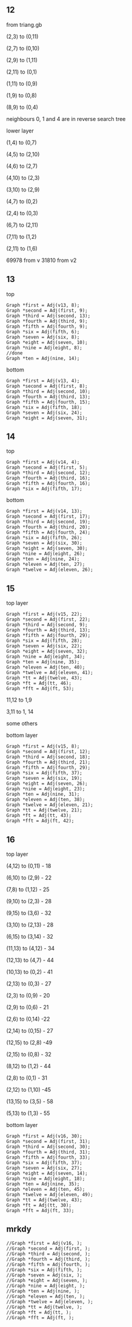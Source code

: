 ## 12

from triang.gb 

(2,3) to (0,11)

(2,7) to (0,10)

(2,9) to (1,11)

(2,11) to (0,1)

(1,11) to (0,9)

(1,9) to (0,8)

(8,9) to (0,4)


neighbours 0, 1 and 4 are in reverse search tree

lower layer

(1,4) to (0,7)

(4,5) to (2,10)

(4,6) to (2,7)

(4,10) to (2,3)

(3,10) to (2,9)

(4,7) to (0,2)

(2,4) to (0,3)

(6,7) to (2,11)

(7,11) to (1,2)

(2,11) to (1,6)



69978 from v
31810 from v2

## 13
top

	Graph *first = Adj(v13, 8);
	Graph *second = Adj(first, 9);
	Graph *third = Adj(second, 13);
	Graph *fourth = Adj(third, 9);
	Graph *fifth = Adj(fourth, 9);
	Graph *six = Adj(fifth, 6);
	Graph *seven = Adj(six, 8);
	Graph *eight = Adj(seven, 10);
	Graph *nine = Adj(eight, 8);
	//done
	Graph *ten = Adj(nine, 14);

bottom

	Graph *first = Adj(v13, 4);
	Graph *second = Adj(first, 8);
	Graph *third = Adj(second, 10);
	Graph *fourth = Adj(third, 13);
	Graph *fifth = Adj(fourth, 15);
	Graph *six = Adj(fifth, 18);
	Graph *seven = Adj(six, 24);
	Graph *eight = Adj(seven, 31);

## 14
top

	Graph *first = Adj(v14, 4);
	Graph *second = Adj(first, 5);
	Graph *third = Adj(second, 12);
	Graph *fourth = Adj(third, 16);
	Graph *fifth = Adj(fourth, 16);
	Graph *six = Adj(fifth, 17);

bottom

	Graph *first = Adj(v14, 13);
	Graph *second = Adj(first, 17);
	Graph *third = Adj(second, 19);
	Graph *fourth = Adj(third, 20);
	Graph *fifth = Adj(fourth, 24);
	Graph *six = Adj(fifth, 26);
	Graph *seven = Adj(six, 30);
	Graph *eight = Adj(seven, 30);
	Graph *nine = Adj(eight, 26);
	Graph *ten = Adj(nine, 24);
	Graph *eleven = Adj(ten, 27);
	Graph *twelve = Adj(eleven, 26);

## 15

top layer


	Graph *first = Adj(v15, 22);
	Graph *second = Adj(first, 22);
	Graph *third = Adj(second, 9);
	Graph *fourth = Adj(third, 13);
	Graph *fifth = Adj(fourth, 29);
	Graph *six = Adj(fifth, 28);
	Graph *seven = Adj(six, 22);
	Graph *eight = Adj(seven, 32);
	Graph *nine = Adj(eight, 34);
	Graph *ten = Adj(nine, 35);
	Graph *eleven = Adj(ten, 40);
	Graph *twelve = Adj(eleven, 41);
	Graph *tt = Adj(twelve, 43);
	Graph *ft = Adj(tt, 46);
	Graph *fft = Adj(ft, 53);

 11,12 to 1,9

 3,11 to 1, 14

 some others


bottom layer

	Graph *first = Adj(v15, 8);
	Graph *second = Adj(first, 12);
	Graph *third = Adj(second, 18);
	Graph *fourth = Adj(third, 21);
	Graph *fifth = Adj(fourth, 29);
	Graph *six = Adj(fifth, 37);
	Graph *seven = Adj(six, 19);
	Graph *eight = Adj(seven, 26);
	Graph *nine = Adj(eight, 23);
	Graph *ten = Adj(nine, 31);
	Graph *eleven = Adj(ten, 38);
	Graph *twelve = Adj(eleven, 21);
	Graph *tt = Adj(twelve, 21);
	Graph *ft = Adj(tt, 43);
	Graph *fft = Adj(ft, 42);

## 16

top layer

(4,12) to (0,11) - 18

(6,10) to (2,9) - 22

(7,8) to (1,12) - 25

(9,10) to (2,3) - 28

(9,15) to (3,6) - 32

(3,10) to (2,13) - 28

(6,15) to (3,14) - 32

(11,13) to (4,12) - 34

(12,13) to (4,7) - 44

(10,13) to (0,2) - 41

(2,13) to (0,3) - 27

(2,3) to (0,9) - 20

(2,9) to (0,6) - 21

(2,6) to (0,14) -22

(2,14) to (0,15) - 27

(12,15) to (2,8) -49

(2,15) to (0,8) - 32

(8,12) to (1,2) - 44

(2,8) to (0,1) - 31

(2,12) to (1,10) -45

(13,15) to (3,5) - 58

(5,13) to (1,3) - 55

bottom layer

	Graph *first = Adj(v16, 30);
	Graph *second = Adj(first, 31);
	Graph *third = Adj(second, 30);
	Graph *fourth = Adj(third, 31);
	Graph *fifth = Adj(fourth, 33);
	Graph *six = Adj(fifth, 37);
	Graph *seven = Adj(six, 27);
	Graph *eight = Adj(seven, 14);
	Graph *nine = Adj(eight, 18);
	Graph *ten = Adj(nine, 35);
	Graph *eleven = Adj(ten, 45);
	Graph *twelve = Adj(eleven, 49);
	Graph *tt = Adj(twelve, 43);
	Graph *ft = Adj(tt, 30);
	Graph *fft = Adj(ft, 33);






## mrkdy

	//Graph *first = Adj(v16, );
	//Graph *second = Adj(first, );
	//Graph *third = Adj(second, );
	//Graph *fourth = Adj(third, );
	//Graph *fifth = Adj(fourth, );
	//Graph *six = Adj(fifth, );
	//Graph *seven = Adj(six, );
	//Graph *eight = Adj(seven, );
	//Graph *nine = Adj(eight, );
	//Graph *ten = Adj(nine, );
	//Graph *eleven = Adj(ten, );
	//Graph *twelve = Adj(eleven, );
	//Graph *tt = Adj(twelve, );
	//Graph *ft = Adj(tt, );
	//Graph *fft = Adj(ft, );